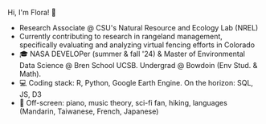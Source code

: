 Hi, I'm Flora! 🌿
- Research Associate @ CSU's Natural Resource and Ecology Lab (NREL)
- Currently contributing to research in rangeland management, specifically evaluating and analyzing virtual fencing efforts in Colorado 
- 🎓 NASA DEVELOPer (summer & fall '24) & Master of Environmental Data Science @ Bren School UCSB. Undergrad @ Bowdoin (Env Stud. & Math). 
- 💻 Coding stack:  R, Python, Google Earth Engine. On the horizon: SQL, JS, D3 
- 🎹 Off-screen: piano, music theory, sci-fi fan, hiking, languages (Mandarin, Taiwanese, French, Japanese)


